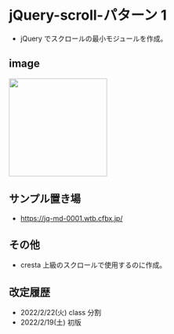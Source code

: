 # jQuery-scroll-パターン 1

- jQuery でスクロールの最小モジュールを作成。

## image

<img src="https://jq-md-0001.wtb.cfbx.jp/jQ-scroll-01.jpg" alt="" title="" width="200px">

## サンプル置き場

- https://jq-md-0001.wtb.cfbx.jp/

## その他

- cresta 上級のスクロールで使用するのに作成。

## 改定履歴

- 2022/2/22(火) class 分割
- 2022/2/19(土) 初版

